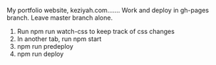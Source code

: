 My portfolio website, keziyah.com.......
Work and deploy in gh-pages branch. Leave master branch alone. 

1. Run npm run watch-css to keep track of css changes
2. In another tab, run npm start
3. npm run predeploy
3. npm run deploy
